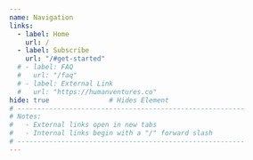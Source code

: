 ```yaml
---
name: Navigation
links:
  - label: Home
    url: /
  - label: Subscribe
    url: "/#get-started"
  # - label: FAQ
  #   url: "/faq"
  # - label: External Link
  #   url: "https://humanventures.co"
hide: true               # Hides Element
# ---------------------------------------------------------
# Notes:
#   - External links open in new tabs
#   - Internal links begin with a "/" forward slash
# ---------------------------------------------------------
---
```

